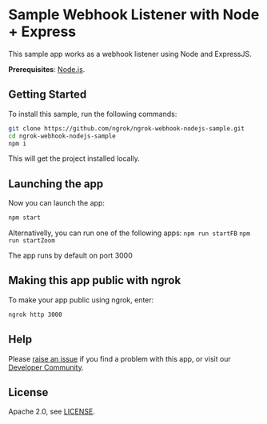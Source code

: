 # Sample Webhook Listener with Node + Express

This sample app works as a webhook listener using Node and ExpressJS.

**Prerequisites**: [Node.js](https://nodejs.org/en/).

## Getting Started

To install this sample, run the following commands:

```bash
git clone https://github.com/ngrok/ngrok-webhook-nodejs-sample.git
cd ngrok-webhook-nodejs-sample
npm i
```

This will get the project installed locally.

## Launching the app

Now you can launch the app:

```bash
npm start
```
Alternativelly, you can run one of the following apps:
    `npm run startFB`
    `npm run startZoom`

The app runs by default on port 3000

## Making this app public with ngrok

To make your app public using ngrok, enter:

```bash
ngrok http 3000
```

## Help

Please [raise an issue](https://github.com/ngrok/ngrok-webhook-nodejs-sample/issues) if you find a problem with this app, or visit our [Developer Community](https://ngrok.com/slack).

## License

Apache 2.0, see [LICENSE](LICENSE).